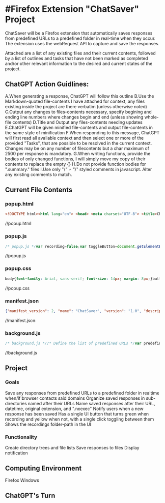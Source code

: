 # #Firefox Extension "ChatSaver" Project

ChatSaver will be a Firefox extension that automatically saves responses from predefined URLs to a predefined folder in real-time when they occur. The extension uses the webRequest API to capture and save the responses.

Attached are a list of any existing files and their current contents, followed by a list of outlines and tasks that have not been marked as completed and/or other relevant information to the desired and current states of the project.

## ChatGPT Action Guidlines:
  A.When generating a response, ChatGPT will follow this outline
  B.Use the Markdown-quoted file-contents I have attached for context, any files existing inside the project are there verbatim (unless otherwise noted)
  C.Output any changes to files-contents necessary, specify begining and ending line numbers where changes begin and end (unless showing whole-file contents)
  D.Title and Output any files-contents needing updates
  E.ChatGPT will be given minified file-contents and output file-contents in the same style of minification
  F.When responding to this message, ChatGPT will first read all available context and then select one or more of the provided "Tasks", that are possible to be resolved in the current context. Changes may be on any number of filecontents but a char maximum of 2500 per response is mandatory.
  G.When writing functions, provide the bodies of only changed functions, I will simply move my copy of their contents to replace the empty {}
  H.Do not provide function bodies for ".summary." files
  I.Use only "/*" + "*/" styled comments in javascript. Alter any existing comments to match.

## Current File Contents

### popup.html
```html
<!DOCTYPE html><html lang="en"> <head> <meta charset="UTF-8"> <title>ChatSaver</title> <link rel="stylesheet" type="text/css" href="popup.css"> <script src="popup.js"></script> </head> <body> <header> <nav></nav> </header> <main> <p>Recordings saved to: <span id="folderPathText"></span><\/p><button id="toggleButton"> <img src="icons/icon-green-bg.svg" alt="Toggle Recording Button" width="32" height="32"> </button> <section id="notifications"></section> </main> </body></html>
```
//popup.html

### popup.js
```js
/* popup.js */var recording=false;var toggleButton=document.getElementById('toggleButton');var folderPathText=document.getElementById('folderPathText');var notifications=document.getElementById('notifications');/* Set the icon and text based on the recording state */function setIconAndText(){if (recording){toggleButton.style.background='green'; toggleButton.textContent='Recording';}else{toggleButton.style.background='yellow'; toggleButton.textContent='Not Recording';}}/* Set the initial icon and text */setIconAndText();/* Set the folder path text */folderPathText.textContent='ChatSaver';/* Add an event listener to the toggle button */toggleButton.addEventListener('click', function (){/* Toggle the recording state */ recording=!recording; /* Set the icon and text based on the recording state */ setIconAndText(); /* Send a message to the background script to toggle the recording state */ browser.runtime.sendMessage({recording: recording});});/* Display a notification */function showNotification(message){notifications.innerHTML +=message + '<br>';}
```
//popup.js

### popup.css
```css
body{font-family: Arial, sans-serif; font-size: 14px; margin: 8px;}button{background-color: yellow; border: none; color: white; cursor: pointer; font-size: 16px; padding: 8px 16px; text-align: center; text-decoration: none; display: inline-block; margin: 4px 2px; transition-duration: 0.4s;}button:hover{background-color: green;}#folderPath{margin-top: 8px;}
```
//popup.css

### manifest.json
```json
{"manifest_version": 2, "name": "ChatSaver", "version": "1.0", "description": "Automatically saves responses from predefined URLs to a predefined folder in real-time when they occur.", "icons":{"48": "icons/icon.svg", "96": "icons/icon.svg"}, "permissions": [ "webRequest", "webRequestBlocking", "fileSystemProvider", "<all_urls>", "activeTab", "notifications"], "browser_action":{"default_icon":{"19": "icons/icon-gray-bg.svg", "38": "icons/icon-gray-bg.svg"}, "default_title": "ChatSaver", "default_popup": "popup.html"}, "background":{"scripts": [ "background.js"]}, "browser_specific_settings":{"gecko":{"id": "chatsaver@compulsivecomputing.ca", "strict_min_version": "67.0"}}}
```
//manifest.json

### background.js
```js
/* background.js *//* Define the list of predefined URLs */var predefinedUrls=["https://example.com"];/* Define the path to the predefined folder */var predefinedFolder="ChatSaver";/* Define the file system handle */var fileSystemHandle=null;/* Request permission to access the file system */browser.runtime.requestFileSystemProvider(function (){/* Get the file system handle */ browser.runtime.getFileSystemHandle({id: "default", recursive: true},{create: true}, function (handle){fileSystemHandle=handle;});});/* Listen for network requests to predefined URLs */browser.webRequest.onCompleted.addListener(listenerFunction,{urls: [predefinedUrls]});/* Listen for the onClicked event */browser.runtime.onMessage.addListener(function (request, sender, sendResponse){/* Update the recording state */ if (request.recording !==undefined){browser.webRequest.onCompleted.removeListener(listenerFunction); if (request.recording){browser.webRequest.onCompleted.addListener(listenerFunction,{urls: predefinedUrls});}}});browser.runtime.onMessage.addListener(function (request, sender, sendResponse){if (request.getFolderPath){sendResponse({folderPath: predefinedFolder});}});function listenerFunction(details){/* Check if the request was to a predefined URL */ if (predefinedUrls.includes(details.url)){/* Get the current date and time */ var now=new Date(); var dateString=now.toISOString().replace(/[:.]/g, "-"); /* Get the response filename */ var filename=details.url.split("/").pop(); var extension=filename.split(".").pop(); filename=filename.replace("." + extension, "") + "_" + dateString + "." + extension + ".noexec"; /* Get the URL subdirectory */ var subdirectory=details.url.replace(/^https?:\/\//i, "").split("/").join("_"); /* Fetch the response and save it to the predefined folder */ fetch(details.url).then(function (response){return response.blob();}).then(function (blob){var path=predefinedFolder + "/" + subdirectory + "/" + filename; fileSystemHandle.getFile(path,{create: true}).then(function (file){file.createWritable().then(function (writer){writer.write(blob); /* Display notification when the response is saved */ chrome.notifications.create("responseSaved",{type: "basic", iconUrl: "icons/icon.svg", title: "ChatSaver", message: "Response from " + details.url + " saved."});});});});}}

```
//background.js



## Project
### Goals
Save any responses from predefined URLs to a predefined folder in realtime when/if browser contacts said domains 
Organize saved responses in sub-directories named after their URLs
Name saved responses after their URL, datetime, original extension, and ".noexec"
Notify users when a new response has been saved
Has a single UI button that turns green when recording and yellow when not, with a single click toggling between them
Shows the recordings folder-path in the UI

### Functionality
Create directory trees and file lists
Save responses to files
Display notification


## Computing Environment
 Firefox
 Windows

## ChatGPT's Turn